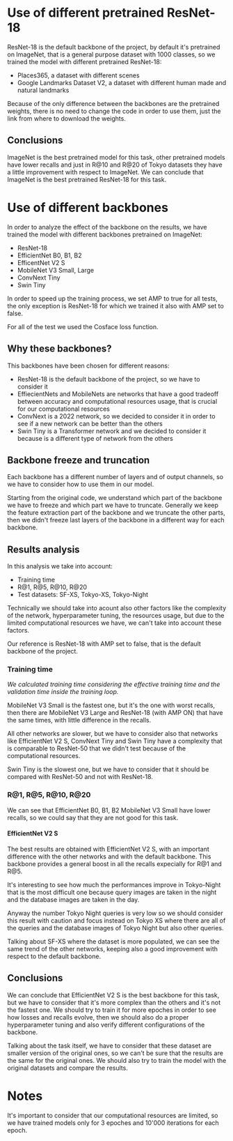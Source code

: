 # Use of different pretrained ResNet-18
ResNet-18 is the default backbone of the project, by default it's pretrained on ImageNet, that is a general purpose dataset with 1000 classes, so we trained the model with different pretrained ResNet-18:
- Places365, a dataset with different scenes
- Google Landmarks Dataset V2, a dataset with different human made and natural landmarks

Because of the only difference between the backbones are the pretrained weights, there is no need to change the code in order to use them, just the link from where to download the weights.

## Conclusions
ImageNet is the best pretrained model for this task, other pretrained models have lower recalls and just in R@10 and R@20 of Tokyo datasets they have a little improvement with respect to ImageNet.
We can conclude that ImageNet is the best pretrained ResNet-18 for this task.

# Use of different backbones
In order to analyze the effect of the backbone on the results, we have trained the model with different backbones pretrained on ImageNet:
- ResNet-18
- EfficientNet B0, B1, B2
- EfficentNet V2 S
- MobileNet V3 Small, Large
- ConvNext Tiny
- Swin Tiny

In order to speed up the training process, we set AMP to true for all tests, the only exception is ResNet-18 for which we trained it also with AMP set to false.

For all of the test we used the Cosface loss function.

## Why these backbones?
This backbones have been chosen for different reasons:
- ResNet-18 is the default backbone of the project, so we have to consider it
- EffiecientNets and MobileNets are networks that have a good tradeoff between accuracy and computational resources usage, that is crucial for our computational resources
- ConvNext is a 2022 network, so we decided to consider it in order to see if a new network can be better than the others
- Swin Tiny is a Transformer network and we decided to consider it because is a different type of network from the others

## Backbone freeze and truncation
Each backbone has a different number of layers and of output channels, so we have to consider how to use them in our model.

Starting from the original code, we understand which part of the backbone we have to freeze and which part we have to truncate. Generally we keep the feature extraction part of the backbone and we truncate the other parts, then we didn't freeze last layers of the backbone in a different way for each backbone.

## Results analysis
In this analysis we take into account:
- Training time
- R@1, R@5, R@10, R@20
- Test datasets: SF-XS, Tokyo-XS, Tokyo-Night

Technically we should take into acount also other factors like the complexity of the network, hyperparameter tuning, the resources usage, but due to the limited computational resources we have, we can't take into account these factors.

Our reference is ResNet-18 with AMP set to false, that is the default backbone of the project.

### Training time
*We calculated training time considering the effective training time and the validation time inside the training loop.*

MobileNet V3 Small is the fastest one, but it's the one with worst recalls, then there are MobileNet V3 Large and ResNet-18 (with AMP ON) that have the same times, with little difference in the recalls.

All other networks are slower, but we have to consider also that networks like EfficientNet V2 S, ConvNext Tiny and Swin Tiny have a complexity that is comparable to ResNet-50 that we didn't test because of the computational resources.

Swin Tiny is the slowest one, but we have to consider that it should be compared with ResNet-50 and not with ResNet-18.

### R@1, R@5, R@10, R@20
We can see that EfficientNet B0, B1, B2 MobileNet V3 Small have lower recalls, so we could say that they are not good for this task.

#### EfficientNet V2 S
The best results are obtained with EfficientNet V2 S, with an important difference with the other networks and with the default backbone.  This backbone provides a general boost in all the recalls expecially for R@1 and R@5.

It's interesting to see how much the performances improve in Tokyo-Night that is the most difficult one because query images are taken in the night and the database images are taken in the day.

Anyway the number Tokyo Night queries is very low so we should consider this result with caution and focus instead on Tokyo XS where there are all of the queries and the database images of Tokyo Night but also other queries.

Talking about SF-XS where the dataset is more populated, we can see the same trend of the other networks, keeping also a good improvement with respect to the default backbone.

## Conclusions
We can conclude that EfficientNet V2 S is the best backbone for this task, but we have to consider that it's more complex than the others and it's not the fastest one. We should try to train it for more epoches in order to see how losses and recalls evolve, then we should also do a proper hyperparameter tuning and also verify different configurations of the backbone.

Talking about the task itself, we have to consider that these dataset are smaller version of the original ones, so we can't be sure that the results are the same for the original ones. We should also try to train the model with the original datasets and compare the results.

# Notes
It's important to consider that our computational resources are limited, so we have trained models only for 3 epoches and 10'000 iterations for each epoch.